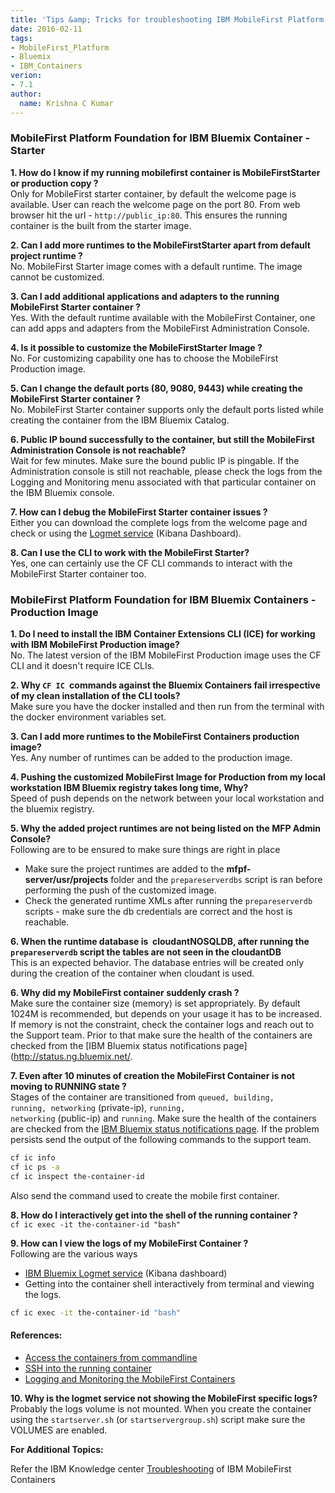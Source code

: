 ```yaml
---
title: 'Tips &amp; Tricks for troubleshooting IBM MobileFirst Platform Foundation Containers on IBM Bluemix'
date: 2016-02-11
tags:
- MobileFirst_Platform
- Bluemix
- IBM_Containers
verion:
- 7.1
author:
  name: Krishna C Kumar
---
```


### MobileFirst Platform Foundation for IBM Bluemix Container - Starter

**1. How do I know if my running mobilefirst container is MobileFirstStarter or production copy ?**  
Only for MobileFirst starter container, by default the welcome page is available. User can reach the welcome page on the port 80. From web browser hit the url - <code>http://public_ip:80</code>. This ensures the running container is the built from the starter image.

**2. Can I add more runtimes to the MobileFirstStarter apart from default project runtime ?**  
No. MobileFirst Starter image comes with a default runtime. The image cannot be customized.

**3. Can I add additional applications and adapters to the running MobileFirst Starter container ?**  
Yes. With the default runtime available with the MobileFirst Container, one can add apps and adapters from the MobileFirst Administration Console.

**4. Is it possible to customize the MobileFirstStarter Image ?**  
No. For customizing capability one has to choose the MobileFirst Production image.

**5. Can I change the default ports (80, 9080, 9443) while creating the MobileFirst Starter container ?**  
No. MobileFirst Starter container supports only the default ports listed while creating the container from the IBM Bluemix Catalog.

**6. Public IP bound successfully to the container, but still the MobileFirst Administration Console is not reachable?**  
Wait for few minutes. Make sure the bound public IP is pingable. If the Administration console is still not reachable, please check the logs from the Logging and Monitoring menu associated with that particular container on the IBM Bluemix console.

**7. How can I debug the MobileFirst Starter container issues ?**  
Either you can download the complete logs from the welcome page and check or using the [Logmet service](https://logmet.ng.bluemix.net) (Kibana Dashboard).

**8. Can I use the CLI to work with the MobileFirst Starter?**  
Yes, one can certainly use the CF CLI commands to interact with the MobileFirst Starter container too.

### MobileFirst Platform Foundation for IBM Bluemix Containers - Production Image

**1. Do I need to install the IBM Container Extensions CLI (ICE) for working with IBM MobileFirst Production image?**  
No. The latest version of the IBM MobileFirst Production image uses the CF CLI and it doesn't require ICE CLIs.

**2. Why <code>CF IC </code>commands against the Bluemix Containers fail irrespective of my clean installation of the CLI tools?**  
Make sure you have the docker installed and then run from the terminal with the docker environment variables set.

**3. Can I add more runtimes to the MobileFirst Containers production image?**  
Yes. Any number of runtimes can be added to the production image.

**4. Pushing the customized MobileFirst Image for Production from my local workstation IBM Bluemix registry takes long time, Why?**  
Speed of push depends on the network between your local workstation and the bluemix registry.

**5. Why the added project runtimes are not being listed on the MFP Admin Console?**  
Following are to be ensured to make sure things are right in place


* Make sure the project runtimes are added to the **mfpf-server/usr/projects** folder and the <code>prepareserverdbs</code> script is ran before performing the push of the customized image.
* Check the generated runtime XMLs after running the <code>prepareserverdb</code> scripts - make sure the db credentials are correct and the host is reachable.


**6. When the runtime database is&nbsp; cloudantNOSQLDB, after running the <code>prepareserverdb</code> script the tables are not seen in the cloudantDB**  
This is an expected behavior. The database entries will be created only during the creation of the container when cloudant is used. &nbsp;

**6. Why did my MobileFirst container suddenly crash ?**  
Make sure the container size (memory) is set appropriately. By default 1024M is recommended, but depends on your usage it has to be increased. If memory is not the constraint, check the container logs and reach out to the Support team. Prior to that make sure the health of the containers are checked from the [IBM Bluemix status notifications page](http://status.ng.bluemix.net/.

**7. Even after 10 minutes of creation the MobileFirst Container is not moving to RUNNING state ?**  
Stages of the container are transitioned from <code>queued, building, running, networking</code> (private-ip), <code>running, networking</code>  (public-ip) and <code>running</code>. Make sure the health of the containers are checked from the [IBM Bluemix status notifications page](http://status.ng.bluemix.net/). If the problem persists send the output of the following commands to the support team.  

```bash
cf ic info  
cf ic ps -a  
cf ic inspect the-container-id
```

Also send the command used to create the mobile first container.

**8. How do I interactively get into the shell of the running container ?**  
<code>cf ic exec -it the-container-id "bash"</code>

**9. How can I view the logs of my MobileFirst Container ?**  
Following are the various ways

* [IBM Bluemix Logmet service](https://logmet.ng.bluemix.net) (Kibana dashboard)
* Getting into the container shell interactively from terminal and viewing the logs.

```bash
cf ic exec -it the-container-id "bash"
```

#### References:
 
 * [Access the containers from commandline](http://www-01.ibm.com/support/knowledgecenter/SSHS8R_7.1.0/com.ibm.worklight.deploy.doc/deploy/t_cli_for_container_logs.html?lang=en)
 * [SSH into the running container](http://www-01.ibm.com/support/knowledgecenter/api/content/SSHS8R_7.1.0/com.ibm.worklight.deploy.doc/deploy/t_ssh_for_container_logs.html?locale=en)
 * [Logging and Monitoring the MobileFirst Containers](http://www-01.ibm.com/support/knowledgecenter/SSHS8R_7.1.0/com.ibm.worklight.deploy.doc/deploy/r_log_monitor_containers.html?lang=en)

**10. Why is the logmet service not showing the MobileFirst specific logs?**  
Probably the logs volume is not mounted. When you create the container using the <code>startserver.sh</code> (or <code>startservergroup.sh</code>) script make sure the VOLUMES are enabled.

**For Additional Topics:**

Refer the IBM Knowledge center  [Troubleshooting](http://www-01.ibm.com/support/knowledgecenter/SSHS8R_7.1.0/com.ibm.worklight.deploy.doc/deploy/r_ts_containers.html?lang=en) of IBM MobileFirst Containers
